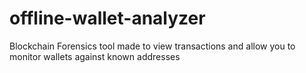 # offline-wallet-analyzer
Blockchain Forensics tool made to view transactions and allow you to monitor wallets against known addresses
